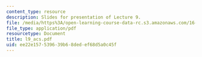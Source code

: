 ```yaml
---
content_type: resource
description: Slides for presentation of Lecture 9.
file: /media/https%3A/open-learning-course-data-rc.s3.amazonaws.com/16-851-satellite-engineering-fall-2003/ee22e157539639b68dedef68d5a0c45f_l9_acs.pdf
file_type: application/pdf
resourcetype: Document
title: l9_acs.pdf
uid: ee22e157-5396-39b6-8ded-ef68d5a0c45f
---
```

